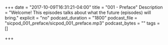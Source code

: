 +++
date = "2017-10-09T16:31:21-04:00"
title = "001 - Preface"
Description = "Welcome! This episodes talks about what the future (episodes) will bring."
explicit = "no"
podcast_duration = "1800"
podcast_file = "sicpod_001_preface/sicpod_001_preface.mp3"
podcast_bytes = ""
tags = []

+++



